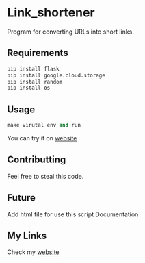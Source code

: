 # Link_shortener

Program for converting URLs into short links.

## Requirements

```bash
pip install flask
pip install google.cloud.storage
pip install random
pip install os
```
## Usage

```python
make virutal env and run
```
You can try it on [website](https://aleksanderdmowski.com/MyWork/Project/linkShorter.html)

## Contributting
Feel free to steal this code.

## Future
Add html file for use this script
Documentation

## My Links
Check my [website](https://aleksanderdmowski.com/)

